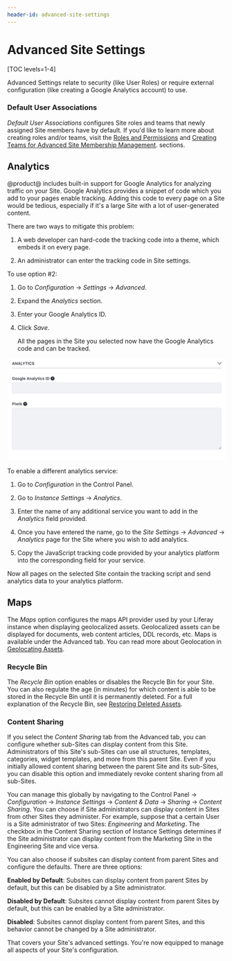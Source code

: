```yaml
---
header-id: advanced-site-settings
---
```


# Advanced Site Settings

[TOC levels=1-4]

Advanced Settings relate to security (like User Roles) or require external
configuration (like creating a Google Analytics account) to use.

### Default User Associations

*Default User Associations* configures Site roles and teams that newly assigned Site 
members have by default. If you'd like to learn more about creating roles 
and/or teams, visit the
[Roles and Permissions](/docs/7-2/user/-/knowledge_base/u/roles-and-permissions)
and
[Creating Teams for Advanced Site Membership Management](/docs/7-2/user/-/knowledge_base/u/creating-teams-for-advanced-site-membership-management).
sections.

## Analytics

@product@ includes built-in support for Google Analytics for analyzing 
traffic on your Site. Google Analytics provides a snippet of code which you add
to your pages enable tracking. Adding this code to every page on a Site would
be tedious, especially if it's a large Site with a lot of user-generated
content.

There are two ways to mitigate this problem:

1.  A web developer can hard-code the tracking code into a theme, which embeds
    it on every page.

2.  An administrator can enter the tracking code in Site settings.

To use option #2:

1.  Go to *Configuration* &rarr; *Settings* &rarr; *Advanced*.

2.  Expand the *Analytics* section.

3.  Enter your Google Analytics ID.

4.  Click *Save*.

    All the pages in the Site you selected now have the Google Analytics code
    and can be tracked. 

![Figure 1: To set up Google Analytics: sign up, receive an ID, and then enter it into the Google Analytics ID field.](../../../../images/maintaining-google-analytics.png)

To enable a different analytics service:

1.  Go to *Configuration* in the Control Panel.

2.  Go to *Instance Settings* &rarr; *Analytics*.

3.  Enter the name of any additional service you want to add in the *Analytics*
    field provided.

4.  Once you have entered the name, go to the *Site Settings* &rarr; *Advanced* 
    &rarr; *Analytics* page for the Site where you wish to add analytics.
 
5.  Copy the JavaScript tracking code provided by your analytics platform into 
    the corresponding field for your service.

Now all pages on the selected Site contain the tracking script and send
analytics data to your analytics platform. 

## Maps

The *Maps* option configures the maps API provider used by your Liferay
instance when displaying geolocalized assets. Geolocalized assets can be
displayed for documents, web content articles, DDL records, etc. Maps is
available under the Advanced tab. You can read more about Geolocation in
[Geolocating Assets](/docs/7-2/user/-/knowledge_base/u/geolocating-assets).

### Recycle Bin

The *Recycle Bin* option enables or disables the Recycle Bin for your Site. You
can also regulate the age (in minutes) for which content is able to be stored
in the Recycle Bin until it is permanently deleted. For a full explanation of
the Recycle Bin, see
[Restoring Deleted Assets](/docs/7-2/user/-/knowledge_base/u/restoring-deleted-assets).

### Content Sharing

If you select the *Content Sharing* tab from the Advanced tab, you can
configure whether sub-Sites can display content from this Site. Administrators
of this Site's sub-Sites can use all structures, templates, categories,
widget templates, and more from this parent Site. Even if you
initially allowed content sharing between the parent Site and its sub-Sites,
you can disable this option and immediately revoke content sharing from
all sub-Sites.

You can manage this globally by navigating to the Control Panel &rarr;
*Configuration* &rarr; *Instance Settings* &rarr; *Content & Data* &rarr;
*Sharing* &rarr; *Content Sharing*. You can choose if Site administrators can
display content in Sites from other Sites they administer. For example, suppose
that a certain User is a Site administrator of two Sites: *Engineering* and
*Marketing*. The checkbox in the Content Sharing section of Instance Settings
determines if the Site administrator can display content from the Marketing Site
in the Engineering Site and vice versa.

You can also choose if subsites can display content from parent Sites and
configure the defaults. There are three options:

**Enabled by Default**: Subsites can display content from parent Sites by
default, but this can be disabled by a Site administrator.

**Disabled by Default**: Subsites cannot display content from parent Sites by
default, but this can be enabled by a Site administrator.

**Disabled**: Subsites cannot display content from parent Sites, and this
behavior cannot be changed by a Site administrator.

That covers your Site's advanced settings. You're now equipped to manage all
aspects of your Site's configuration.
